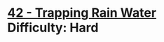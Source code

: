 # [42 - Trapping Rain Water](https://leetcode.com/problems/trapping-rain-water/) </br> Difficulty: Hard